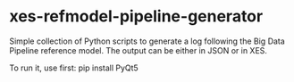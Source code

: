 # xes-refmodel-pipeline-generator
Simple collection of Python scripts to generate a log following the Big Data Pipeline reference model. The output can be either in JSON or in XES.

To run it, use first: pip install PyQt5
